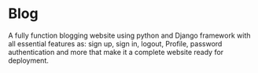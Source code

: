 # Blog
A fully function blogging website using python and Django framework with all essential features as: sign up, sign in, logout, Profile, password authentication and more that make it a complete website ready for deployment.
